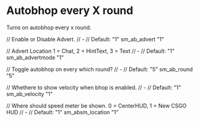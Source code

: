 # Autobhop every X round
Turns on autobhop every x round.

// Enable or Disable Advert.
// -
// Default: "1"
sm_ab_advert "1"

// Advert Location 1 = Chat, 2 = HintText, 3 = Text
// -
// Default: "1"
sm_ab_advertmode "1"

// Toggle autobhop on every which round?
// -
// Default: "5"
sm_ab_round "5"

// Whethere to show velocity when bhop is enabled.
// -
// Default: "1"
sm_ab_velocity "1"

// Where should speed meter be shown. 0 = CenterHUD, 1 = New CSGO HUD
// -
// Default: "1"
sm_absm_location "1"

